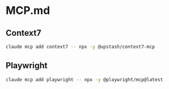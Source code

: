 # MCP.md

## Context7

```bash
claude mcp add context7 -- npx -y @upstash/context7-mcp
```

## Playwright

```bash
claude mcp add playwright -- npx -y @playwright/mcp@latest
```
